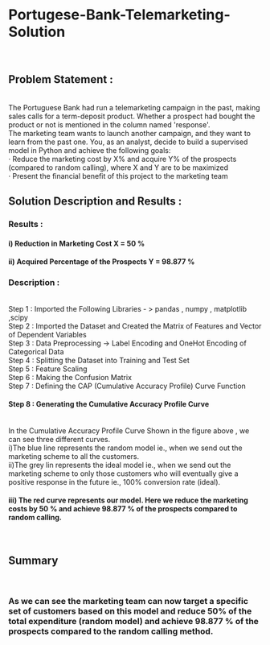 # Portugese-Bank-Telemarketing-Solution

<br>

## Problem Statement :
<br>
The Portuguese Bank had run a telemarketing campaign in the past, making sales calls for a term-deposit product. Whether a prospect had bought the product or not is mentioned in the column named 'response'.
<br>
The marketing team wants to launch another campaign, and they want to learn from the past one. You, as an analyst, decide to build a supervised model in Python and achieve the following goals:
<br>
·   Reduce the marketing cost by X% and acquire Y% of the prospects (compared to random calling), where X and Y are to be maximized
<br>
·   Present the financial benefit of this project to the marketing team

<br>

## Solution Description and Results :

### Results :

#### i) Reduction in Marketing Cost X = 50 %

#### ii) Acquired Percentage of the Prospects Y = 98.877 %

### Description :
<br>
Step 1 : Imported the Following Libraries - > pandas , numpy , matplotlib ,scipy
<br>
Step 2 : Imported the Dataset and Created the Matrix of Features and Vector of Dependent Variables
<br>
Step 3 : Data Preprocessing -> Label Encoding and OneHot Encoding of Categorical Data
<br>
Step 4 : Splitting the Dataset into Training and Test Set
<br>
Step 5 : Feature Scaling
<br>
Step 6 : Making the Confusion Matrix
<br>
Step 7 : Defining the CAP (Cumulative Accuracy Profile) Curve Function
<br>

#### Step 8 : Generating the Cumulative Accuracy Profile Curve
<br>
In the Cumulative Accuracy Profile Curve Shown in the figure above , we can see three different curves. 
<br>
i)The blue line represents the random model ie., when we send out the marketing scheme to     all the customers.
<br>
ii)The grey lin represents the ideal model ie., when we send out the marketing scheme to      only those customers who will eventually give a positive response in the future ie., 
100% conversion rate (ideal).
<br>

#### iii) The red curve represents our model. Here we reduce the marketing costs by 50 % and achieve 98.877 % of the prospects compared to random calling.
<br>

## Summary 
<br>

### As we can see the marketing team can now target a specific set of customers based on this model and reduce 50% of the total expenditure (random model) and achieve 98.877 % of the prospects compared to the random calling method.